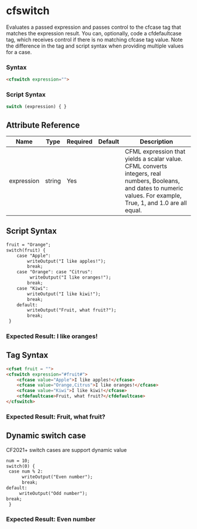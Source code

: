 # cfswitch

Evaluates a passed expression and passes control to the cfcase tag that matches the expression result. You can, optionally, code a cfdefaultcase tag, which receives control if there is no matching cfcase tag value. Note the difference in the tag and script syntax when providing multiple values for a case.

### Syntax

```html
<cfswitch expression="">
```

### Script Syntax

```javascript
switch (expression) { }
```

## Attribute Reference

| Name | Type | Required | Default | Description |
| --- | --- | --- | --- | --- |
| expression | string | Yes |  | CFML expression that yields a scalar value. CFML converts integers, real numbers, Booleans, and dates to numeric values. For example, True, 1, and 1.0 are all equal. |

## Script Syntax

```html
fruit = "Orange";
switch(fruit) {
    case "Apple":
        writeOutput("I like apples!");
        break; 
    case "Orange": case "Citrus":
         writeOutput("I like oranges!");
        break; 
    case "Kiwi":
        writeOutput("I like kiwi!"); 
        break; 
    default: 
        writeOutput("Fruit, what fruit?"); 
        break; 
 }
```

### Expected Result: I like oranges!

## Tag Syntax

```html
<cfset fruit = ""> 
<cfswitch expression="#fruit#"> 
    <cfcase value="Apple">I like apples!</cfcase>
    <cfcase value="Orange,Citrus">I like oranges!</cfcase> 
    <cfcase value="Kiwi">I like kiwi!</cfcase>
    <cfdefaultcase>Fruit, what fruit?</cfdefaultcase> 
</cfswitch>
```

### Expected Result: Fruit, what fruit?

## Dynamic switch case

CF2021+ switch cases are support dynamic value

```html
num = 10;
switch(0) {
 case num % 2:
      writeOutput("Even number");
      break; 
default: 
     writeOutput("Odd number"); 
break; 
 }
```

### Expected Result: Even number
